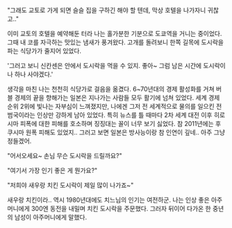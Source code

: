 "그래도 교토로 가게 되면 슬슬 집을 구하긴 해야 할 텐데, 막상 호텔을 나가자니 귀찮고.."

이미 교토의 호텔을 예약해둔 터라 나는 홀가분한 기분으로 도쿄역을 거니는 중이었다. 그때 내 코를 자극하는 맛있는 냄새가 풍겨왔다. 고개를 돌려보니 한쪽 길목에 도시락을 파는 식당가가 줄지어 있었다.

'그러고 보니 신칸센은 안에서 도시락을 먹을 수 있지. 좋아~ 그럼 남은 시간에 도시락이나 하나 사야겠다.'

생각을 마친 나는 천천히 식당가로 걸음을 옮겼다. 6~70년대의 경제 활성화를 거쳐 버블 경제의 끝을 향해가는 일본은 지나가는 사람들 모두 활기에 넘쳐 있었다. 세계 경제 순위 2위에 빛나는 자부심이 느껴졌지만, 나에겐 그저 전 세계적으로 물의를 일으킨 전범국이라는 인상만 강하게 남아 있었다. 특히 뉴스를 틀 때마다 2차 세계 대전 이후 히로시마 피폭에 대한 피해를 호소하며 징징대는 꼴이 너무 보기 싫었다. 참 2011년에는 후쿠시마 원폭 피해도 있었지.. 그러고 보면 일본은 방사능이랑 참 인연이 깊네.. 아주 그냥 정들겠어.

"어서오세요~ 손님 무슨 도시락을 드릴까요?"

"여기서 가장 인기 좋은 게 뭔가요?"

"저희야 새우랑 치킨 도시락이 제일 많이 나가죠~"

새우랑 치킨이라.. 역시 1980년대에도 치느님의 인기는 여전하군. 나는 인상 좋은 아주머니에게 300엔 동전을 내밀며 치킨 도시락을 주문했다. 그러자 뒤이어 다가온 한 중년의 남성이 아주머니에게 말했다.